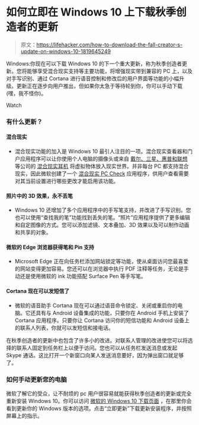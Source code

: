 # 如何立即在 Windows 10 上下载秋季创造者的更新

> 原文：<https://lifehacker.com/how-to-download-the-fall-creator-s-update-on-windows-10-1819645249>

Windows:你现在可以下载 Windows 10 的下一个重大更新，称为秋季创造者更新。您将能够享受混合现实支持等主要功能，将增强现实带到兼容的 PC 上，以及对手写识别、通过 Cortana 进行语音控制和修改后的用户界面等功能的小幅升级。更新正在逐步向用户推出，但如果你太急于等待轮到你，你可以手动下载(嘿，我不怪你)。

Watch

### **有什么更新？**

#### **混合现实**

*   混合现实功能的加入是 Windows 10 最引人注目的一项。混合现实查看器和门户应用程序可以让你使用个人电脑的摄像头或来自 [戴尔、三星、惠普和联想](https://www.microsoft.com/en-us/store/collections/VRandMixedrealityheadsets?cat0=devices&icid=cat-VRMR-hero1-VRMRheadsets) 等公司的 [混合现实耳机](https://gizmodo.com/okay-maybe-this-microsoft-vr-thing-wont-suck-1819105329) 将虚拟物体放入现实世界。并非每台 PC 都支持混合现实，因此微软创建了一个 [混合现实 PC Check](https://www.microsoft.com/en-us/store/p/windows-mixed-reality-pc-check/9nzvl19n7cnc?rtc=1&SilentAuth=1&wa=wsignin1.0) 应用程序，供用户查看需要对其当前设置进行哪些更改才能启用该功能。

#### **照片中的 3D 效果，永不丢笔**

*   Windows 10 还增加了多个应用程序中的手写笔支持，并改进了手写识别。您也可以使用“查找我的笔”功能找到丢失的笔。“照片”应用程序提供了更多编辑和自定图像的方式。您可以添加滤镜、文本叠加、3D 效果以及可以制作动画和共享的对象。

#### **微软的 Edge 浏览器获得笔和 Pin 支持**

*   Microsoft Edge 正在向任务栏添加网站锁定等功能，使从桌面访问您最喜爱的网站变得更加容易。您还可以在浏览器中执行 PDF 注释等任务，无论是手动还是使用微软的 ink 功能搭配 Surface Pen 等手写笔。

#### **Cortana 现在可以发短信了**

*   微软的语音助手 Cortana 现在可以通过语音命令锁定、关闭或重启你的电脑。它还具有与 Android 设备集成的功能，只要你在 Android 手机上安装了 Cortana 应用程序。只要你让 Cortana 访问你的短信功能和 Android 设备上的联系人列表，你就可以发短信和接电话。

在秋季创造者的更新中也包含了许多小的改进。对联系人管理的改进使您可以将选择的联系人固定到任务栏上以便于访问。您也可以从任务栏发送消息或发起 Skype 通话。这比打开一个新窗口向某人发送消息要好，因为弹出窗口就足够了。

### **如何手动更新您的电脑**

微软了解它的受众，让不耐烦的 pc 用户很容易就能获得秋季创造者的更新或完全重新安装 Windows 10。你可以访问 [微软的 Windows 10 下载页面](https://www.microsoft.com/en-us/software-download/windows10) ，在那里你会看到更新你的 Windows 版本的选项。点击“立即更新”下载更新安装程序，并按照屏幕上的指示。